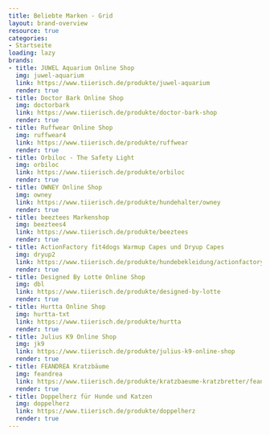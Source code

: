 ```yaml
---
title: Beliebte Marken - Grid
layout: brand-overview
resource: true
categories:
- Startseite
loading: lazy
brands:
- title: JUWEL Aquarium Online Shop
  img: juwel-aquarium
  link: https://www.tiierisch.de/produkte/juwel-aquarium
  render: true
- title: Doctor Bark Online Shop
  img: doctorbark
  link: https://www.tiierisch.de/produkte/doctor-bark-shop
  render: true
- title: Ruffwear Online Shop
  img: ruffwear4
  link: https://www.tiierisch.de/produkte/ruffwear
  render: true
- title: Orbiloc - The Safety Light
  img: orbiloc
  link: https://www.tiierisch.de/produkte/orbiloc
  render: true
- title: OWNEY Online Shop
  img: owney
  link: https://www.tiierisch.de/produkte/hundehalter/owney
  render: true
- title: beeztees Markenshop
  img: beeztees4
  link: https://www.tiierisch.de/produkte/beeztees
  render: true
- title: ActionFactory fit4dogs Warmup Capes und Dryup Capes
  img: dryup2
  link: https://www.tiierisch.de/produkte/hundebekleidung/actionfactory
  render: true
- title: Designed By Lotte Online Shop
  img: dbl
  link: https://www.tiierisch.de/produkte/designed-by-lotte
  render: true
- title: Hurtta Online Shop
  img: hurtta-txt
  link: https://www.tiierisch.de/produkte/hurtta
  render: true
- title: Julius K9 Online Shop
  img: jk9
  link: https://www.tiierisch.de/produkte/julius-k9-online-shop
  render: true
- title: FEANDREA Kratzbäume
  img: feandrea
  link: https://www.tiierisch.de/produkte/kratzbaeume-kratzbretter/feandrea
  render: true
- title: Doppelherz für Hunde und Katzen
  img: doppelherz
  link: https://www.tiierisch.de/produkte/doppelherz
  render: true
---
```


